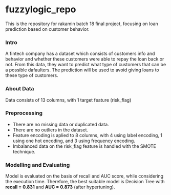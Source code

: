 # fuzzylogic_repo

This is the repository for rakamin batch 18 final project, focusing on loan prediction based on customer behavior.

### Intro
A fintech company has a dataset which consists of customers info and behavior and whether these customers were able to repay the loan back or not. From this data, they want to predict what type of customers that can be a possible dafaulters. The prediction will be used to avoid giving loans to these type of customers.

### About Data
Data consists of 13 columns, with 1 target feature (risk_flag)

### Preprocessing
 * There are no missing data or duplicated data.
 * There are no outliers in the dataset.
 * Feature encoding is aplied to 8 columns, with 4 using label encoding, 1 using one hot encoding, and 3 using frequency encoding.
 * Imbalanced data on the risk_flag feature is handled with the SMOTE technique.

### Modelling and Evaluating
Model is evaluated on the basis of recall and AUC score, while considering the execution time. Therefore, the best suitable model is Decision Tree with **recall = 0.831** and  **AUC = 0.873** (after hypertuning).
